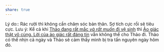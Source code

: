 ```yaml
---
share: true
---
```

Lý do:: Rác rưởi thì không cần chăm sóc bản thân. Sợ tích cực rồi sẽ tiêu cực. Lưu ý: Kể cả khi [Thảo đang rất mắc _và rất muốn_ đi vệ sinh](../Quan%20%C4%91i%E1%BB%83m,%20th%C3%A1i%20%C4%91%E1%BB%99,%20nguy%C3%AAn%20t%E1%BA%AFc%20s%E1%BB%91ng,%20%C4%91i%E1%BB%81u%20m%C3%ACnh%20th%E1%BA%A5y%20ho%E1%BA%B7c%20c%E1%BA%A3m%20nh%E1%BA%ADn/Khao%20kh%C3%A1t%20s%E1%BB%91ng%20t%C3%ADch%20c%E1%BB%B1c/Lu%C3%B4n%20t%C3%ACm%20c%C3%A1ch%20c%E1%BB%A9u%20l%E1%BA%A5y%20ch%C3%ADnh%20m%C3%ACnh.md) thì [Ảo giác thật vô cùng. Lời của ảo giác rất đáng tin](../Kh%C3%B3%20kh%C4%83n/%E1%BA%A2o%20gi%C3%A1c/%E1%BA%A2o%20gi%C3%A1c%20th%E1%BA%ADt%20v%C3%B4%20c%C3%B9ng.%20L%E1%BB%9Di%20c%E1%BB%A7a%20%E1%BA%A3o%20gi%C3%A1c%20r%E1%BA%A5t%20%C4%91%C3%A1ng%20tin.md) vẫn không thể cho Thảo đi. Thảo có thể nhịn cả ngày và Thảo sẽ cảm thấy mình bị tra tấn nguyên ngày hôm đó.
